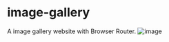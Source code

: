 # image-gallery
A image gallery website with Browser Router.
![image](https://github.com/ApurvaThorat/image-gallery/assets/125549921/b7adacf7-d4a1-438e-bfca-8e987babe93b)


